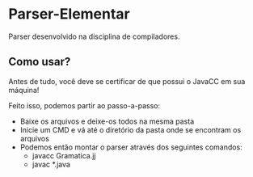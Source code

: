 # Parser-Elementar
Parser desenvolvido na disciplina de compiladores.

## Como usar?
Antes de tudo, você deve se certificar de que possui o JavaCC em sua máquina!

Feito isso, podemos partir ao passo-a-passo:
* Baixe os arquivos e deixe-os todos na mesma pasta
* Inicie um CMD e vá até o diretório da pasta onde se encontram os arquivos
* Podemos então montar o parser através dos seguintes comandos:
  * javacc Gramatica.jj
  * javac *.java
